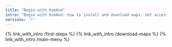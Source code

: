 ```yaml
---
title: "Begin with OsmAnd"
intro: "Begin with OsmAnd: how to install and download maps. Get access to all features via Main Menu. First steps also refer to key OsmAnd functionality via simple questions list."
versions: '*'
---
```


{% link_with_intro /first-steps %}
{% link_with_intro /download-maps %}
{% link_with_intro /main-menu %}




